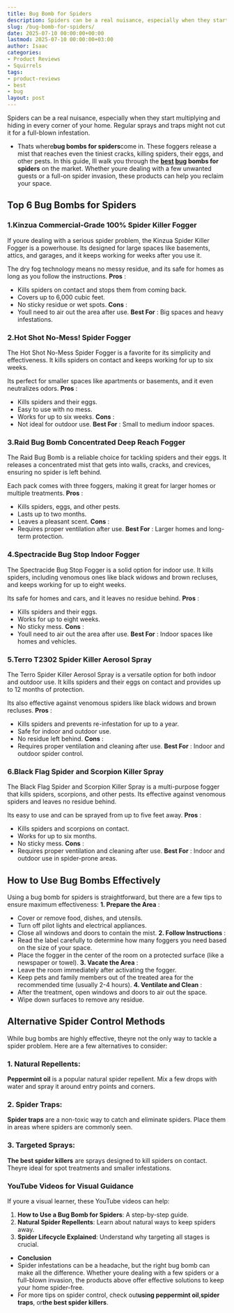 ```yaml
---
title: Bug Bomb for Spiders
description: Spiders can be a real nuisance, especially when they start multiplying and hiding in every corner of your home. Regular sprays and traps might not cut it for...
slug: /bug-bomb-for-spiders/
date: 2025-07-10 00:00:00+00:00
lastmod: 2025-07-10 00:00:00+03:00
author: Isaac
categories:
- Product Reviews
- Squirrels
tags:
- product-reviews
- best
- bug
layout: post
---
```

Spiders can be a real nuisance, especially when they start multiplying and hiding in every corner of your home. Regular sprays and traps might not cut it for a full-blown infestation.
- Thats where**bug bombs for spiders**come in. These foggers release a mist that reaches even the tiniest cracks, killing spiders, their eggs, and other pests.
In this guide, Ill walk you through the
**[best](https://pestpolicy.com/best-bug-zapper-for-mosquitoes/) [bug](https://pestpolicy.com/bed-bug-bites-vs-mosquito-bites/) bombs for spiders**
on the market. Whether youre dealing with a few unwanted guests or a full-on spider invasion, these products can help you reclaim your space.
## **Top 6 Bug Bombs for Spiders**
### **1.Kinzua Commercial-Grade 100% Spider Killer Fogger**
If youre dealing with a serious spider problem, the Kinzua Spider Killer Fogger is a powerhouse. Its designed for large spaces like basements, attics, and garages, and it keeps working for weeks after you use it.

The dry fog technology means no messy residue, and its safe for homes as long as you follow the instructions.
**Pros**
:
- Kills spiders on contact and stops them from coming back.
- Covers up to 6,000 cubic feet.
- No sticky residue or wet spots.
**Cons**
:
- Youll need to air out the area after use.
**Best For**
: Big spaces and heavy infestations.
### **2.Hot Shot No-Mess! Spider Fogger**
The Hot Shot No-Mess Spider Fogger is a favorite for its simplicity and effectiveness. It kills spiders on contact and keeps working for up to six weeks.

Its perfect for smaller spaces like apartments or basements, and it even neutralizes odors.
**Pros**
:
- Kills spiders and their eggs.
- Easy to use with no mess.
- Works for up to six weeks.
**Cons**
:
- Not ideal for outdoor use.
**Best For**
: Small to medium indoor spaces.
### **3.Raid Bug Bomb Concentrated Deep Reach Fogger**
The Raid Bug Bomb is a reliable choice for tackling spiders and their eggs. It releases a concentrated mist that gets into walls, cracks, and crevices, ensuring no spider is left behind.

Each pack comes with three foggers, making it great for larger homes or multiple treatments.
**Pros**
:
- Kills spiders, eggs, and other pests.
- Lasts up to two months.
- Leaves a pleasant scent.
**Cons**
:
- Requires proper ventilation after use.
**Best For**
: Larger homes and long-term protection.
### **4.Spectracide Bug Stop Indoor Fogger**
The Spectracide Bug Stop Fogger is a solid option for indoor use. It kills spiders, including venomous ones like black widows and brown recluses, and keeps working for up to eight weeks.

Its safe for homes and cars, and it leaves no residue behind.
**Pros**
:
- Kills spiders and their eggs.
- Works for up to eight weeks.
- No sticky mess.
**Cons**
:
- Youll need to air out the area after use.
**Best For**
: Indoor spaces like homes and vehicles.
### **5.Terro T2302 Spider Killer Aerosol Spray**
The Terro Spider Killer Aerosol Spray is a versatile option for both indoor and outdoor use. It kills spiders and their eggs on contact and provides up to 12 months of protection.

Its also effective against venomous spiders like black widows and brown recluses.
**Pros**
:
- Kills spiders and prevents re-infestation for up to a year.
- Safe for indoor and outdoor use.
- No residue left behind.
**Cons**
:
- Requires proper ventilation and cleaning after use.
**Best For**
: Indoor and outdoor spider control.
### **6.Black Flag Spider and Scorpion Killer Spray**
The Black Flag Spider and Scorpion Killer Spray is a multi-purpose fogger that kills spiders, scorpions, and other pests. Its effective against venomous spiders and leaves no residue behind.

Its easy to use and can be sprayed from up to five feet away.
**Pros**
:
- Kills spiders and scorpions on contact.
- Works for up to six months.
- No sticky mess.
**Cons**
:
- Requires proper ventilation and cleaning after use.
**Best For**
: Indoor and outdoor use in spider-prone areas.
## **How to Use Bug Bombs Effectively**
Using a bug bomb for spiders is straightforward, but there are a few tips to ensure maximum effectiveness:
**1. Prepare the Area**
:
- Cover or remove food, dishes, and utensils.
- Turn off pilot lights and electrical appliances.
- Close all windows and doors to contain the mist.
**2. Follow Instructions**
:
- Read the label carefully to determine how many foggers you need based on the size of your space.
- Place the fogger in the center of the room on a protected surface (like a newspaper or towel).
**3. Vacate the Area**
:
- Leave the room immediately after activating the fogger.
- Keep pets and family members out of the treated area for the recommended time (usually 2-4 hours).
**4. Ventilate and Clean**
:
- After the treatment, open windows and doors to air out the space.
- Wipe down surfaces to remove any residue.
## **Alternative Spider Control Methods**
While bug bombs are highly effective, theyre not the only way to tackle a spider problem. Here are a few alternatives to consider:
### **1. Natural Repellents**:
**Peppermint oil**
is a popular natural spider repellent. Mix a few drops with water and spray it around entry points and corners.
### **2. Spider Traps**:
**Spider traps**
are a non-toxic way to catch and eliminate spiders. Place them in areas where spiders are commonly seen.
### **3. Targeted Sprays**:
**The best spider killers**
are sprays designed to kill spiders on contact. Theyre ideal for spot treatments and smaller infestations.
### **YouTube Videos for Visual Guidance**
If youre a visual learner, these YouTube videos can help:
1. **How to Use a Bug Bomb for Spiders**: A step-by-step guide.
2. **Natural Spider Repellents**: Learn about natural ways to keep spiders away.
3. **Spider Lifecycle Explained**: Understand why targeting all stages is crucial.
- **Conclusion**
- Spider infestations can be a headache, but the right bug bomb can make all the difference. Whether youre dealing with a few spiders or a full-blown invasion, the products above offer effective solutions to keep your home spider-free.
- For more tips on spider control, check out**using peppermint oil**,**spider traps**, or**the best spider killers**.